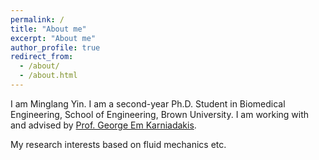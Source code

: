 ```yaml
---
permalink: /
title: "About me"
excerpt: "About me"
author_profile: true
redirect_from: 
  - /about/
  - /about.html
---
```


I am Minglang Yin. I am a second-year Ph.D. Student in Biomedical Engineering, School of Engineering, Brown University. I am working with and advised by [Prof. George Em Karniadakis](https://www.brown.edu/research/projects/crunch/george-karniadakis). 

My research interests based on fluid mechanics etc. 

